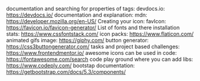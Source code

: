 documentation and searching for properties of tags: devdocs.io: https://devdocs.io/
documentation and explanation: mdn: https://developer.mozilla.org/en-US/
Creating your icon: favIcon: https://favicon.io/favicon-generator/
List of fonts and there installation stats: https://www.cssfontstack.com/
icon packs: https://www.flaticon.com/
animated gifs image: https://giphy.com/
button generator: https://css3buttongenerator.com/
tasks and project based challenges: https://www.frontendmentor.io/
awesome icons can be used in code: https://fontawesome.com/search
code play ground where you can add libs: https://www.codeply.com/
bootstap documentation: https://getbootstrap.com/docs/5.3/components/
